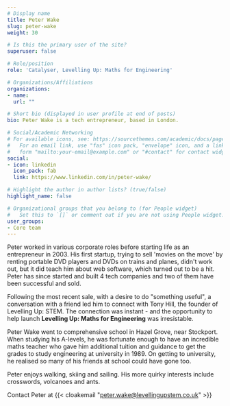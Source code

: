 ```yaml
---
# Display name
title: Peter Wake
slug: peter-wake
weight: 30

# Is this the primary user of the site?
superuser: false

# Role/position
role: 'Catalyser, Levelling Up: Maths for Engineering'

# Organizations/Affiliations
organizations:
- name:
  url: ""

# Short bio (displayed in user profile at end of posts)
bio: Peter Wake is a tech entrepreneur, based in London.

# Social/Academic Networking
# For available icons, see: https://sourcethemes.com/academic/docs/page-builder/#icons
#   For an email link, use "fas" icon pack, "envelope" icon, and a link in the
#   form "mailto:your-email@example.com" or "#contact" for contact widget.
social:
- icon: linkedin
  icon_pack: fab
  link: https://www.linkedin.com/in/peter-wake/

# Highlight the author in author lists? (true/false)
highlight_name: false

# Organizational groups that you belong to (for People widget)
#   Set this to `[]` or comment out if you are not using People widget.
user_groups:
- Core team
---
```


Peter worked in various corporate roles before starting life as an entrepreneur in 2003. His first startup, trying to sell 'movies on the move' by renting portable DVD players and DVDs on trains and planes, didn't work out, but it did teach him about web software, which turned out to be a hit. Peter has since started and built 4 tech companies and two of them have been successful and sold.

Following the most recent sale, with a desire to do "something useful", a conversation with a friend led him to connect with Tony Hill, the founder of Levelling Up: STEM. The connection was instant - and the opportunity to help launch **Levelling Up: Maths for Engineering** was irresistable.

Peter Wake went to comprehensive school in Hazel Grove, near Stockport. When studying his A-levels, he was fortunate enough to have an incredible maths teacher who gave him additional tuition and guidance to get the grades to study engineering at university in 1989. On getting to university, he realised so many of his friends at school could have gone too.

Peter enjoys walking, skiing and sailing. His more quirky interests include crosswords, volcanoes and ants.

Contact Peter at {{< cloakemail "peter.wake@levellingupstem.co.uk" >}}

